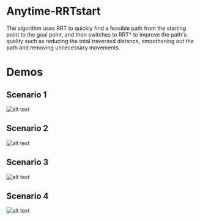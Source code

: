 # Anytime-RRTstart
The algorithm uses RRT to quickly find a feasible path from the starting point to the goal point, and then switches to RRT* to improve the path's quality such as reducing the total traversed distance, smoothening out the path and removing unnecessary movements. 
# Demos

## Scenario 1
![alt text](https://github.com/TuanMinhNguyen15/Anytime-RRTstart/raw/main/images/scenario1.png)

## Scenario 2
![alt text](https://github.com/TuanMinhNguyen15/Anytime-RRTstart/raw/main/images/scenario2.png)

## Scenario 3
![alt text](https://github.com/TuanMinhNguyen15/Anytime-RRTstart/raw/main/images/scenario3.png)

## Scenario 4
![alt text](https://github.com/TuanMinhNguyen15/Anytime-RRTstart/raw/main/images/scenario4.png)
